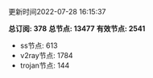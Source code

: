 更新时间2022-07-28 16:15:37

**总订阅: 378**
**总节点: 13477**
**有效节点: 2541**
- ss节点: 613
- v2ray节点: 1784
- trojan节点: 144
